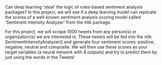 Can deep learning 'steal' the logic of rules-based sentiment analysis packages? In this project, we will see if a deep learning model can replicate the scores of a well-known sentiment analysis scoring model called 'Sentiment Intensity Analyzer' from the nltk package.

For this project, we will scrape 1000 tweets from any person(s) or organization(s) we are interested in. These tweets will be fed into the nltk SentimentIntensityAnalyzer() and generate four sentiment scores: positive, negative, neutral and composite. We will then use these scores as your target variables (a neural network with 4 outputs) and try to predict them by just using the words in the Tweets!

